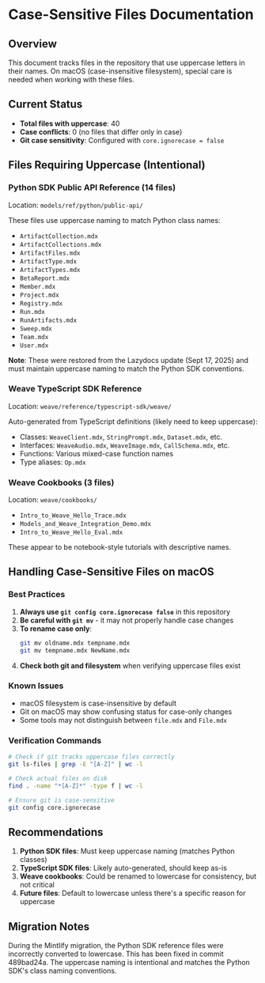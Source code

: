 # Case-Sensitive Files Documentation

## Overview

This document tracks files in the repository that use uppercase letters in their names. On macOS (case-insensitive filesystem), special care is needed when working with these files.

## Current Status

- **Total files with uppercase**: 40
- **Case conflicts**: 0 (no files that differ only in case)
- **Git case sensitivity**: Configured with `core.ignorecase = false`

## Files Requiring Uppercase (Intentional)

### Python SDK Public API Reference (14 files)
Location: `models/ref/python/public-api/`

These files use uppercase naming to match Python class names:
- `ArtifactCollection.mdx`
- `ArtifactCollections.mdx`
- `ArtifactFiles.mdx`
- `ArtifactType.mdx`
- `ArtifactTypes.mdx`
- `BetaReport.mdx`
- `Member.mdx`
- `Project.mdx`
- `Registry.mdx`
- `Run.mdx`
- `RunArtifacts.mdx`
- `Sweep.mdx`
- `Team.mdx`
- `User.mdx`

**Note**: These were restored from the Lazydocs update (Sept 17, 2025) and must maintain uppercase naming to match the Python SDK conventions.

### Weave TypeScript SDK Reference
Location: `weave/reference/typescript-sdk/weave/`

Auto-generated from TypeScript definitions (likely need to keep uppercase):
- Classes: `WeaveClient.mdx`, `StringPrompt.mdx`, `Dataset.mdx`, etc.
- Interfaces: `WeaveAudio.mdx`, `WeaveImage.mdx`, `CallSchema.mdx`, etc.
- Functions: Various mixed-case function names
- Type aliases: `Op.mdx`

### Weave Cookbooks (3 files)
Location: `weave/cookbooks/`
- `Intro_to_Weave_Hello_Trace.mdx`
- `Models_and_Weave_Integration_Demo.mdx`
- `Intro_to_Weave_Hello_Eval.mdx`

These appear to be notebook-style tutorials with descriptive names.

## Handling Case-Sensitive Files on macOS

### Best Practices

1. **Always use `git config core.ignorecase false`** in this repository
2. **Be careful with `git mv`** - it may not properly handle case changes
3. **To rename case only**: 
   ```bash
   git mv oldname.mdx tempname.mdx
   git mv tempname.mdx NewName.mdx
   ```
4. **Check both git and filesystem** when verifying uppercase files exist

### Known Issues

- macOS filesystem is case-insensitive by default
- Git on macOS may show confusing status for case-only changes
- Some tools may not distinguish between `file.mdx` and `File.mdx`

### Verification Commands

```bash
# Check if git tracks uppercase files correctly
git ls-files | grep -E "[A-Z]" | wc -l

# Check actual files on disk
find . -name "*[A-Z]*" -type f | wc -l

# Ensure git is case-sensitive
git config core.ignorecase
```

## Recommendations

1. **Python SDK files**: Must keep uppercase naming (matches Python classes)
2. **TypeScript SDK files**: Likely auto-generated, should keep as-is
3. **Weave cookbooks**: Could be renamed to lowercase for consistency, but not critical
4. **Future files**: Default to lowercase unless there's a specific reason for uppercase

## Migration Notes

During the Mintlify migration, the Python SDK reference files were incorrectly converted to lowercase. This has been fixed in commit 489bad24a. The uppercase naming is intentional and matches the Python SDK's class naming conventions.
